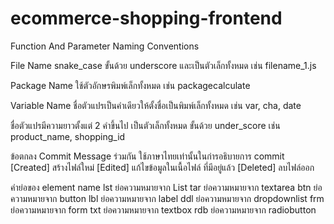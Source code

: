 # ecommerce-shopping-frontend
Function And Parameter Naming Conventions

File Name
snake_case ขั้นด้วย underscore และเป็นตัวเล็กทั้งหมด เช่น
filename_1.js

Package Name
ใช้ตัวอักษรพิมพ์เล็กทั้งหมด เช่น
packagecalculate

Variable Name
ชื่อตัวแปรเป็นคำเดียวให้ตั้งชื่อเป็นพิมพ์เล็กทั้งหมด เช่น
var, cha, date

ชื่อตัวแปรมีความยาวตั้งแต่ 2 คำขึ้นไป เป็นตัวเล็กทั้งหมด ขั้นด้วย under_score เช่น
product_name, shopping_id

ข้อตกลง Commit Message ร่วมกัน
ใช้ภาษาไทยเท่านั้นในก่ารอธิบายการ commit
[Created] สร้างไฟล์ใหม่
[Edited] แก้ไขข้อมูลในเนื้อไฟล์ ที่มีอยู่แล้ว
[Deleted] ลบไฟล์ออก

คำย่อของ element name
lst  ย่อความหมายจาก List
tar ย่อความหมายจาก  textarea
btn ย่อความหมายจาก  button
lbl ย่อความหมายจาก  label
ddl ย่อความหมายจาก dropdownlist
frm ย่อความหมายจาก form
txt ย่อความหมายจาก textbox
rdb ย่อความหมายจาก radiobutton
